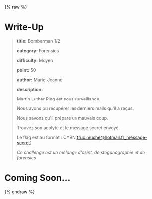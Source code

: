 
{% raw %}
# Write-Up
> **title:** Bomberman 1/2
>
> **category:** Forensics
>
> **difficulty:** Moyen
>
> **point:** 50
>
> **author:** Marie-Jeanne
>
> **description:**
>
> Martin Luther Ping est sous surveillance.  
>
> Nous avons pu récupérer les derniers mails qu'il a reçus.  
>
> Nous savons qu'il prépare un mauvais coup.  
>
> Trouvez son acolyte et le message secret envoyé.  
>
>  
>
> Le flag est au format : CYBN{truc.muche@hotmail.fr_message-secret}
>
> 
>
> *Ce challenge est un mélange d'osint, de stéganographie et de forensics*
>
> 


# Coming Soon...

{% endraw %}
